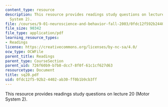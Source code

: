 ```yaml
---
content_type: resource
description: This resource provides readings study questions on lecture 20 (Motor
  System 2).
file: /courses/9-01-neuroscience-and-behavior-fall-2003/0fdc12f592b24402ab30ff0b1b9cb3ff_sq20.pdf
file_size: 90342
file_type: application/pdf
learning_resource_types:
- Readings
license: https://creativecommons.org/licenses/by-nc-sa/4.0/
ocw_type: OCWFile
parent_title: Readings
parent_type: CourseSection
parent_uid: 726f60b9-b7b8-dcc7-8f0f-61c1cf627d63
resourcetype: Document
title: sq20.pdf
uid: 0fdc12f5-92b2-4402-ab30-ff0b1b9cb3ff
---
```

This resource provides readings study questions on lecture 20 (Motor System 2).